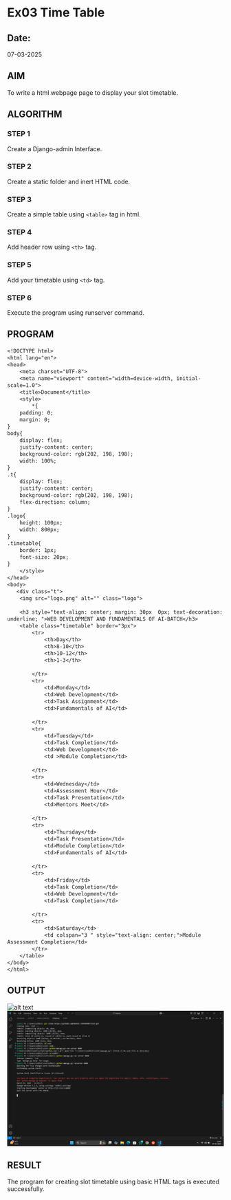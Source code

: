 # Ex03 Time Table
## Date:
07-03-2025
## AIM
To write a html webpage page to display your slot timetable.

## ALGORITHM
### STEP 1
Create a Django-admin Interface.

### STEP 2
Create a static folder and inert HTML code.

### STEP 3
Create a simple table using ```<table>``` tag in html.

### STEP 4
Add header row using ```<th>``` tag.

### STEP 5
Add your timetable using ```<td>``` tag.

### STEP 6
Execute the program using runserver command.

## PROGRAM
```
<!DOCTYPE html>
<html lang="en">
<head>
    <meta charset="UTF-8">
    <meta name="viewport" content="width=device-width, initial-scale=1.0">
    <title>Document</title>
    <style>
        *{
    padding: 0;
    margin: 0;
}
body{
    display: flex;
    justify-content: center;
    background-color: rgb(202, 198, 198);
    width: 100%;
}
.t{
    display: flex;
    justify-content: center;
    background-color: rgb(202, 198, 198);
    flex-direction: column;
}
.logo{
    height: 100px;
    width: 800px;
}
.timetable{
    border: 1px;
    font-size: 20px;
}
    </style>
</head>
<body>
   <div class="t">
    <img src="logo.png" alt="" class="logo">

    <h3 style="text-align: center; margin: 30px  0px; text-decoration: underline; ">WEB DEVELOPMENT AND FUNDAMENTALS OF AI-BATCH</h3>
    <table class="timetable" border="3px">
        <tr>
            <th>Day</th>
            <th>8-10</th>
            <th>10-12</th>
            <th>1-3</th>
            
        </tr>
        <tr>
            <td>Monday</td>
            <td>Web Development</td>
            <td>Task Assignment</td>
            <td>Fundamentals of AI</td>
            
        </tr>
        <tr>
            <td>Tuesday</td>
            <td>Task Completion</td>
            <td>Web Development</td>
            <td >Module Completion</td>
            
        </tr>
        <tr>
            <td>Wednesday</td>
            <td>Assessment Hour</td>
            <td>Task Presentation</td>
            <td>Mentors Meet</td>
           
        </tr>
        <tr>
            <td>Thursday</td>
            <td>Task Presentation</td>
            <td>Module Completion</td>
            <td>Fundamentals of AI</td>
            
        </tr>
        <tr>
            <td>Friday</td>
            <td>Task Completion</td>
            <td>Web Development</td>
            <td>Task Completion</td>
            
        </tr>
        <tr>
            <td>Saturday</td>
            <td colspan="3 " style="text-align: center;">Module Assessment Completion</td>
        </tr>
    </table>
</body>
</html>

```

## OUTPUT

![alt text](image.png)
![alt text](<Screenshot (16).png>)
## RESULT
The program for creating slot timetable using basic HTML tags is executed successfully.
